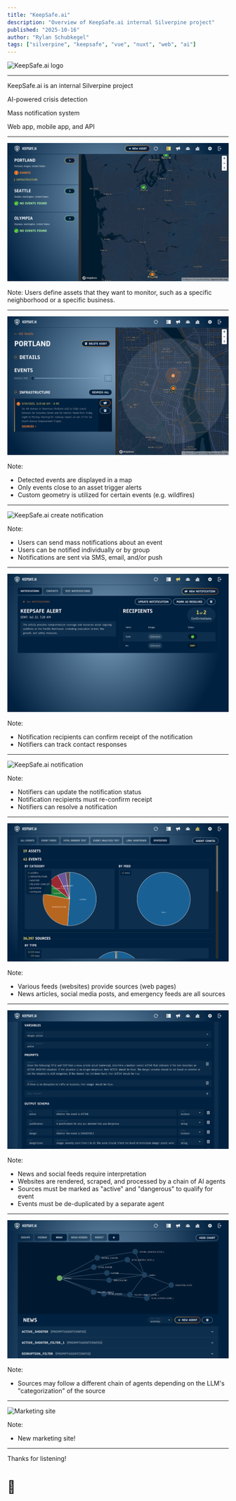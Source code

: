 ```yaml
---
title: "KeepSafe.ai"
description: "Overview of KeepSafe.ai internal Silverpine project"
published: "2025-10-16"
author: "Rylan Schubkegel"
tags: ["silverpine", "keepsafe", "vue", "nuxt", "web", "ai"]
---
```


![KeepSafe.ai logo](https://keepsafe.ai/images/keepsafe-footer.svg)

---

KeepSafe.ai is an internal Silverpine project

AI-powered crisis detection
<!-- .element: class="fragment" -->

Mass notification system
<!-- .element: class="fragment" -->

Web app, mobile app, and API
<!-- .element: class="fragment" -->

---

![KeepSafe.ai dashboard](/images/slides/keepsafe/desktop-dashboard.png)

Note:
Users define assets that they want to monitor, such as a specific neighborhood or a specific business.

---

![KeepSafe.ai asset](/images/slides/keepsafe/desktop-asset.png)

Note:
- Detected events are displayed in a map
- Only events close to an asset trigger alerts
- Custom geometry is utilized for certain events (e.g. wildfires)

---

![KeepSafe.ai create notification](/images/slides/keepsafe/desktop-create-notification.png)

Note:
- Users can send mass notifications about an event
- Users can be notified individually or by group
- Notifications are sent via SMS, email, and/or push

---

![KeepSafe.ai notification](/images/slides/keepsafe/desktop-notification.png)

Note:
- Notification recipients can confirm receipt of the notification
- Notifiers can track contact responses

---

![KeepSafe.ai notification](/images/slides/keepsafe/desktop-notification-updated.png)

Note:
- Notifiers can update the notification status
- Notification recipients must re-confirm receipt
- Notifiers can resolve a notification

---

![KeepSafe.ai admin statistics](/images/slides/keepsafe/desktop-statistics.png)

Note:
- Various feeds (websites) provide sources (web pages)
- News articles, social media posts, and emergency feeds are all sources

---

![KeepSafe.ai agent processing graph](/images/slides/keepsafe/desktop-agent-config.png)

Note:
- News and social feeds require interpretation
- Websites are rendered, scraped, and processed by a chain of AI agents
- Sources must be marked as "active" and "dangerous" to qualify for event
- Events must be de-duplicated by a separate agent

---

![KeepSafe.ai agent processing graph](/images/slides/keepsafe/desktop-agent-graph.png)

Note:
- Sources may follow a different chain of agents depending on the LLM's "categorization" of the source

---

![Marketing site](/images/slides/keepsafe/marketing.png)

Note:
- New marketing site!

---

Thanks for listening!

# 🙏
